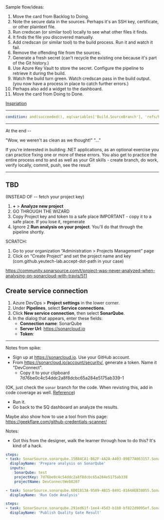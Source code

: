 Sample flow/ideas:

1. Move the card from Backlog to Doing.
1. Note the secure data in the sources. Perhaps it's an SSH key, certificate, or other plaintext file.
1. Run credscan (or similar tool) locally to see what other files it finds.
  1. It finds the file you discovered manually.
1. Add credscan (or similar tool) to the build process. Run it and watch it fail.
1. Remove the offending file from the sources.
1. Generate a fresh secret (can't recycle the existing one because it's part of the Git history.)
1. Use Azure Key Vault to store the secret. Configure the pipeline to retrieve it during the build.
1. Watch the build turn green. Watch credscan pass in the build output. (you now have a process in place to catch further errors.)
1. Perhaps also add a widget to the dashboard.
1. Move the card from Doing to Done.

[Inspriation](https://blogs.msdn.microsoft.com/visualstudio/2017/11/17/managing-secrets-securely-in-the-cloud/)

-----

```yml
condition: and(succeeded(), eq(variables['Build.SourceBranch'], 'refs/heads/master'))
```

-----

At the end --

"Wow, we weren't as clean as we thought!"
"..."

If you're interested in building .NET applications, as an optional exercise you can practice fixing one or more of these errors.
You also get to practice the entire process end to and as well as your Git skills - create branch, do work, verify locally, commit, push, see the result

-----

## TBD

(INSTEAD OF -- fetch your project key)

1. **+** > **Analyze new project**
1. GO THROUGH THE WIZARD
1. Copy Project key and token to a safe place
    IMPORTANT - copy it to a safe place. If you lose it, regenerate
1. Ignore 2 **Run analysis on your project**. You'll do that through the pipeline shortly.


SCRATCH:

1. Go to your organization “Administration > Projects Management” page
1. Click on “Create Project” and set the project name and key (com.github.yeutech-lab.accept-dot-path in your case)

https://community.sonarsource.com/t/project-was-never-analyzed-when-analysing-on-sonarcloud-with-travis/511


## Create service connection

1. Azure DevOps > **Project settings** in the lower corner.
1. Under **Pipelines**, select **Service connections**.
1. Click **New service connection**, then select **SonarQube**.
1. In the dialog that appears, enter these fields:
    * **Connection name**: SonarQube
    * **Server Url**: https://sonarcloud.io
    * **Token**: 

----

Notes from spike:

- Sign up at https://sonarcloud.io. Use your GitHub account.
- From https://sonarcloud.io/account/security/, generate a token. Name it "DevConnect". 
  - Copy it to your clipboard 7d76be0c4c54ddc2a8f8dcbc65a284e5175ab339-1

(OK, just check the `sonar` branch for the code. When revisting this, add in code coverage as well. [Reference](https://medium.com/@stef.heyenrath/azurepipelines-with-sonarcloud-1091f9756dac))

- Run it.
- Go back to the SQ dashboard an analyze the results.

Maybe also show how to use a tool from this page: https://geekflare.com/github-credentials-scanner/

Notes:
- Got this from the designer, walk the learner through how to do this? It's kind of a hack.

```yml
steps:
- task: SonarSource.sonarqube.15B84CA1-B62F-4A2A-A403-89B77A063157.SonarQubePrepare@4
  displayName: 'Prepare analysis on SonarQube'
  inputs:
    SonarQube: test
    projectKey: 7d76be0c4c54ddc2a8f8dcbc65a284e5175ab338
    projectName: DevConnectWeb0207

- task: SonarSource.sonarqube.6D01813A-9589-4B15-8491-8164AEB38055.SonarQubeAnalyze@4
  displayName: 'Run Code Analysis'

steps:
- task: SonarSource.sonarqube.291ed61f-1ee4-45d3-b1b0-bf822d9095ef.SonarQubePublish@4
  displayName: 'Publish Quality Gate Result'
```